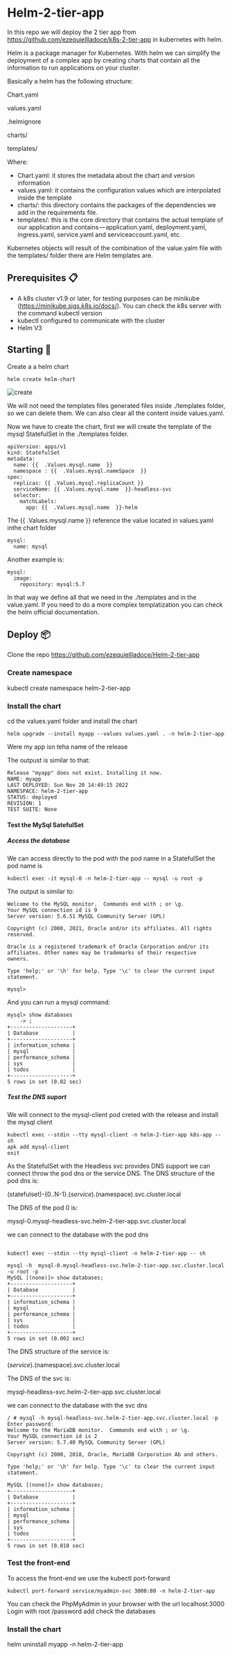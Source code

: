 # Helm-2-tier-app

In this repo we will deploy the 2 tier app from https://github.com/ezequiellladoce/k8s-2-tier-app in kubernetes with helm. 

Helm is a package manager for Kubernetes. With helm we can simplify the deployment of a complex app by creating charts that contain all the information to run applications on your cluster.

Basically a helm has the following structure:

   Chart.yaml

   values.yaml

   .helmignore

   charts/

   templates/

Where:

 - Chart.yaml: it stores the metadata about the chart and version information
 - values.yaml: it contains the configuration values which are interpolated inside the template
 - charts/: this directory contains the packages of the dependencies we add in the requirements file.
 - templates/: this is the core directory that contains the actual template of our application and contains — application.yaml, deployment.yaml, ingress.yaml, service.yaml and serviceaccount.yaml, etc.

Kubernetes objects will result of the combination of the value.yalm file with the templates/ folder there are Helm templates are.

## Prerequisites 📋

- A k8s cluster v1.9 or later, for testing purposes can be minikube (https://minikube.sigs.k8s.io/docs/). You can check the k8s server with the command kubectl version
- kubectl configured to communicate with the cluster
- Helm V3

## Starting 🚀

Create a a helm chart

```
helm create helm-chart
```
![create](https://user-images.githubusercontent.com/67485607/202907375-4b67f084-cbb2-40ac-92d7-dfd85ead3cdf.png)

We will not need the templates files generated files inside ./templates folder, so we can delete them. We can also clear all the content inside values.yaml.

Now we have to create the chart, first we will create the template of the mysql StatefulSet in the ./templates folder.

```
apiVersion: apps/v1
kind: StatefulSet
metadata:
  name: {{  .Values.mysql.name  }}
  namespace : {{  .Values.mysql.nameSpace  }}
spec:
  replicas: {{ .Values.mysql.replicaCount }}
  serviceName: {{ .Values.mysql.name  }}-headless-svc
  selector:
    matchLabels:
      app: {{  .Values.mysql.name  }}-helm
```

The {{  .Values.mysql.name  }} reference the value located in values.yaml inthe chart folder

```
mysql:
  name: mysql 
```
Another example is:

```
mysql:
  image:
    repository: mysql:5.7
```

In that way we define all that we need in the ./templates and in the value.yaml. If you need to do a more complex templatization you can check the helm official documentation.
 
## Deploy 📦  

Clone the repo https://github.com/ezequiellladoce/Helm-2-tier-app

### Create namespace

kubectl create namespace helm-2-tier-app

### Install the chart

cd the values.yaml folder and install the chart

```
helm upgrade --install myapp --values values.yaml . -n helm-2-tier-app
```
Were my app isn teha name of the release

The outpust is similar to that:
```
Release "myapp" does not exist. Installing it now.
NAME: myapp
LAST DEPLOYED: Sun Nov 20 14:49:15 2022
NAMESPACE: helm-2-tier-app
STATUS: deployed
REVISION: 1
TEST SUITE: None
```

#### Test the MySql SatefulSet

##### Access the database 

We can access directly to the pod with the pod name in a StatefulSet the pod name is

```
kubectl exec -it mysql-0 -n helm-2-tier-app -- mysql -u root -p
```
The output is similar to:
```
Welcome to the MySQL monitor.  Commands end with ; or \g.
Your MySQL connection id is 9
Server version: 5.6.51 MySQL Community Server (GPL)

Copyright (c) 2000, 2021, Oracle and/or its affiliates. All rights reserved.

Oracle is a registered trademark of Oracle Corporation and/or its
affiliates. Other names may be trademarks of their respective
owners.

Type 'help;' or '\h' for help. Type '\c' to clear the current input statement.

mysql>
```
And you can run a mysql command:
```
mysql> show databases
    -> ;
+--------------------+
| Database           |
+--------------------+
| information_schema |
| mysql              |
| performance_schema |
| sys                |
| todos              |
+--------------------+
5 rows in set (0.02 sec)
```

##### Test the DNS suport

We will connect to the mysql-client pod creted with the release and install the mysql client

```
kubectl exec --stdin --tty mysql-client -n helm-2-tier-app k8s-app -- sh
apk add mysql-client
exit
```
As the StatefulSet  with the Headless svc provides DNS support we can connect throw the pod dns or the service DNS.
The DNS structure of the pod dns is:

(statefulset)-{0..N-1}.$(service).$(namespace).svc.cluster.local

The DNS of the pod 0 is: 

mysql-0.mysql-headless-svc.helm-2-tier-app.svc.cluster.local

we can connect to the database with the pod dns
```

kubectl exec --stdin --tty mysql-client -n helm-2-tier-app -- sh

mysql -h  mysql-0.mysql-headless-svc.helm-2-tier-app.svc.cluster.local -u root -p
MySQL [(none)]> show databases;
+--------------------+
| Database           |
+--------------------+
| information_schema |
| mysql              |
| performance_schema |
| sys                |
| todos              |
+--------------------+
5 rows in set (0.002 sec)
```
The DNS structure of the service is:

$(service).$(namespace).svc.cluster.local

The DNS of the svc is:

mysql-headless-svc.helm-2-tier-app.svc.cluster.local


we can connect to the database with the svc dns
```
/ # mysql -h mysql-headless-svc.helm-2-tier-app.svc.cluster.local -p
Enter password:
Welcome to the MariaDB monitor.  Commands end with ; or \g.
Your MySQL connection id is 2
Server version: 5.7.40 MySQL Community Server (GPL)

Copyright (c) 2000, 2018, Oracle, MariaDB Corporation Ab and others.

Type 'help;' or '\h' for help. Type '\c' to clear the current input statement.

MySQL [(none)]> show databases;
+--------------------+
| Database           |
+--------------------+
| information_schema |
| mysql              |
| performance_schema |
| sys                |
| todos              |
+--------------------+
5 rows in set (0.010 sec)
```
### Test the front-end
 
To access the front-end we use the kubectl port-forward   
```
kubectl port-forward service/myadmin-svc 3000:80 -n helm-2-tier-app
```

You can check the PhpMyAdmin in your browser with the url localhost:3000
Login with root /password add check the databases


### Install the chart

helm uninstall myapp -n helm-2-tier-app
